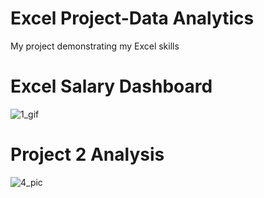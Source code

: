 # Excel Project-Data Analytics
 My project demonstrating my Excel skills

# Excel Salary Dashboard
![1_gif](https://github.com/user-attachments/assets/243ea663-61b8-4c6e-920a-ea011a9b2010)

# Project 2 Analysis
![4_pic](https://github.com/user-attachments/assets/3f316ec3-3fa9-4a47-93da-3ce38da50822)
